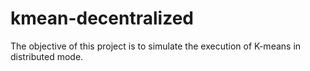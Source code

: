 # kmean-decentralized
The objective of this project is to simulate the execution of K-means in distributed mode.
